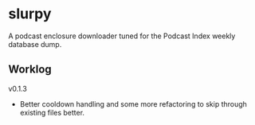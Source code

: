 # slurpy
A podcast enclosure downloader tuned for the Podcast Index weekly database dump.

## Worklog

v0.1.3
- Better cooldown handling and some more refactoring to skip through existing files better.